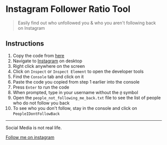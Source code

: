 # Instagram Follower Ratio Tool
> Easily find out who unfollowed you & who you aren't following back on Instagram

## Instructions
1. Copy the code from [here](tools.js)
2. Navigate to [Instagram](https://www.instagram.com/) on desktop
3. Right click anywhere on the screen
4. Click on `Inspect` or `Inspect Element` to open the developer tools
5. Find the `Console` tab and click on it
6. Paste the code you copied from step 1 earlier into the console
7. Press `Enter` to run the code
8. When prompted, type in your username without the `@` symbol
9. Open the `people_not_following_me_back.txt` file to see the list of people who do not follow you back
10. To see who you don't follow, stay in the console and click on `PeopleIDontFollowBack`
---
Social Media is not real life.

[Follow me on instagram](https://www.instagram.com/ryandils)